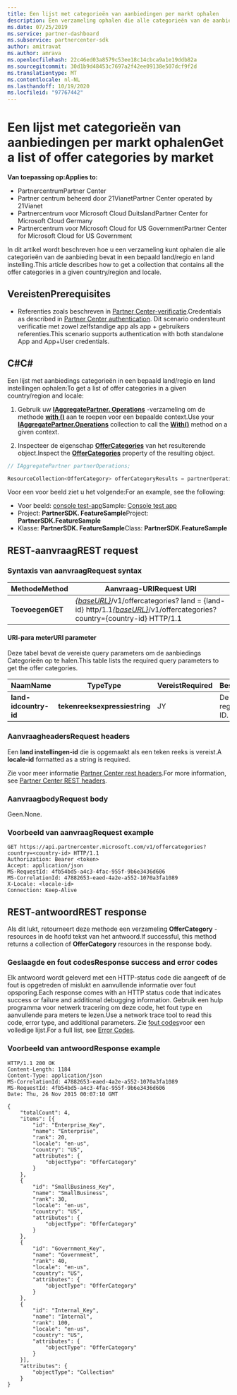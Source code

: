 ```yaml
---
title: Een lijst met categorieën van aanbiedingen per markt ophalen
description: Een verzameling ophalen die alle categorieën van de aanbieding bevat in een bepaald land/regio en land instelling.
ms.date: 07/25/2019
ms.service: partner-dashboard
ms.subservice: partnercenter-sdk
author: amitravat
ms.author: amrava
ms.openlocfilehash: 22c46ed03a8579c53ee18c14cbca9a1e19ddb82a
ms.sourcegitcommit: 30d1b9d48453c7697a2f42ee09138e507dcf9f2d
ms.translationtype: MT
ms.contentlocale: nl-NL
ms.lasthandoff: 10/19/2020
ms.locfileid: "97767442"
---
```

# <a name="get-a-list-of-offer-categories-by-market"></a><span data-ttu-id="af5f8-103">Een lijst met categorieën van aanbiedingen per markt ophalen</span><span class="sxs-lookup"><span data-stu-id="af5f8-103">Get a list of offer categories by market</span></span>

<span data-ttu-id="af5f8-104">**Van toepassing op:**</span><span class="sxs-lookup"><span data-stu-id="af5f8-104">**Applies to:**</span></span>

- <span data-ttu-id="af5f8-105">Partnercentrum</span><span class="sxs-lookup"><span data-stu-id="af5f8-105">Partner Center</span></span>
- <span data-ttu-id="af5f8-106">Partner centrum beheerd door 21Vianet</span><span class="sxs-lookup"><span data-stu-id="af5f8-106">Partner Center operated by 21Vianet</span></span>
- <span data-ttu-id="af5f8-107">Partnercentrum voor Microsoft Cloud Duitsland</span><span class="sxs-lookup"><span data-stu-id="af5f8-107">Partner Center for Microsoft Cloud Germany</span></span>
- <span data-ttu-id="af5f8-108">Partnercentrum voor Microsoft Cloud for US Government</span><span class="sxs-lookup"><span data-stu-id="af5f8-108">Partner Center for Microsoft Cloud for US Government</span></span>

<span data-ttu-id="af5f8-109">In dit artikel wordt beschreven hoe u een verzameling kunt ophalen die alle categorieën van de aanbieding bevat in een bepaald land/regio en land instelling.</span><span class="sxs-lookup"><span data-stu-id="af5f8-109">This article describes how to get a collection that contains all the offer categories in a given country/region and locale.</span></span>

## <a name="prerequisites"></a><span data-ttu-id="af5f8-110">Vereisten</span><span class="sxs-lookup"><span data-stu-id="af5f8-110">Prerequisites</span></span>

- <span data-ttu-id="af5f8-111">Referenties zoals beschreven in [Partner Center-verificatie](partner-center-authentication.md).</span><span class="sxs-lookup"><span data-stu-id="af5f8-111">Credentials as described in [Partner Center authentication](partner-center-authentication.md).</span></span> <span data-ttu-id="af5f8-112">Dit scenario ondersteunt verificatie met zowel zelfstandige app als app + gebruikers referenties.</span><span class="sxs-lookup"><span data-stu-id="af5f8-112">This scenario supports authentication with both standalone App and App+User credentials.</span></span>

## <a name="c"></a><span data-ttu-id="af5f8-113">C\#</span><span class="sxs-lookup"><span data-stu-id="af5f8-113">C\#</span></span>

<span data-ttu-id="af5f8-114">Een lijst met aanbiedings categorieën in een bepaald land/regio en land instellingen ophalen:</span><span class="sxs-lookup"><span data-stu-id="af5f8-114">To get a list of offer categories in a given country/region and locale:</span></span>

1. <span data-ttu-id="af5f8-115">Gebruik uw [**IAggregatePartner. Operations**](/dotnet/api/microsoft.store.partnercenter.iaggregatepartner) -verzameling om de methode [**with ()**](/dotnet/api/microsoft.store.partnercenter.iaggregatepartner.with) aan te roepen voor een bepaalde context.</span><span class="sxs-lookup"><span data-stu-id="af5f8-115">Use your [**IAggregatePartner.Operations**](/dotnet/api/microsoft.store.partnercenter.iaggregatepartner) collection to call the [**With()**](/dotnet/api/microsoft.store.partnercenter.iaggregatepartner.with) method on a given context.</span></span>

2. <span data-ttu-id="af5f8-116">Inspecteer de eigenschap [**OfferCategories**](/dotnet/api/microsoft.store.partnercenter.ipartner.offercategories) van het resulterende object.</span><span class="sxs-lookup"><span data-stu-id="af5f8-116">Inspect the [**OfferCategories**](/dotnet/api/microsoft.store.partnercenter.ipartner.offercategories) property of the resulting object.</span></span>

``` csharp
// IAggregatePartner partnerOperations;

ResourceCollection<OfferCategory> offerCategoryResults = partnerOperations.With(RequestContextFactory.Instance.Create()).OfferCategories.ByCountry("US").Get();
```

<span data-ttu-id="af5f8-117">Voor een voor beeld ziet u het volgende:</span><span class="sxs-lookup"><span data-stu-id="af5f8-117">For an example, see the following:</span></span>

- <span data-ttu-id="af5f8-118">Voor beeld: [console test-app](console-test-app.md)</span><span class="sxs-lookup"><span data-stu-id="af5f8-118">Sample: [Console test app](console-test-app.md)</span></span>
- <span data-ttu-id="af5f8-119">Project: **PartnerSDK. FeatureSample**</span><span class="sxs-lookup"><span data-stu-id="af5f8-119">Project: **PartnerSDK.FeatureSample**</span></span>
- <span data-ttu-id="af5f8-120">Klasse: **PartnerSDK. FeatureSample**</span><span class="sxs-lookup"><span data-stu-id="af5f8-120">Class: **PartnerSDK.FeatureSample**</span></span>

## <a name="rest-request"></a><span data-ttu-id="af5f8-121">REST-aanvraag</span><span class="sxs-lookup"><span data-stu-id="af5f8-121">REST request</span></span>

### <a name="request-syntax"></a><span data-ttu-id="af5f8-122">Syntaxis van aanvraag</span><span class="sxs-lookup"><span data-stu-id="af5f8-122">Request syntax</span></span>

| <span data-ttu-id="af5f8-123">Methode</span><span class="sxs-lookup"><span data-stu-id="af5f8-123">Method</span></span>  | <span data-ttu-id="af5f8-124">Aanvraag-URI</span><span class="sxs-lookup"><span data-stu-id="af5f8-124">Request URI</span></span>                                                                                  |
|---------|----------------------------------------------------------------------------------------------|
| <span data-ttu-id="af5f8-125">**Toevoegen**</span><span class="sxs-lookup"><span data-stu-id="af5f8-125">**GET**</span></span> | <span data-ttu-id="af5f8-126">[*{baseURL}*](partner-center-rest-urls.md)/v1/offercategories? land = {land-id} http/1.1</span><span class="sxs-lookup"><span data-stu-id="af5f8-126">[*{baseURL}*](partner-center-rest-urls.md)/v1/offercategories?country={country-id} HTTP/1.1</span></span> |

#### <a name="uri-parameter"></a><span data-ttu-id="af5f8-127">URI-para meter</span><span class="sxs-lookup"><span data-stu-id="af5f8-127">URI parameter</span></span>

<span data-ttu-id="af5f8-128">Deze tabel bevat de vereiste query parameters om de aanbiedings Categorieën op te halen.</span><span class="sxs-lookup"><span data-stu-id="af5f8-128">This table lists the required query parameters to get the offer categories.</span></span>

| <span data-ttu-id="af5f8-129">Naam</span><span class="sxs-lookup"><span data-stu-id="af5f8-129">Name</span></span>           | <span data-ttu-id="af5f8-130">Type</span><span class="sxs-lookup"><span data-stu-id="af5f8-130">Type</span></span>       | <span data-ttu-id="af5f8-131">Vereist</span><span class="sxs-lookup"><span data-stu-id="af5f8-131">Required</span></span> | <span data-ttu-id="af5f8-132">Beschrijving</span><span class="sxs-lookup"><span data-stu-id="af5f8-132">Description</span></span>            |
|----------------|------------|----------|------------------------|
| <span data-ttu-id="af5f8-133">**land-id**</span><span class="sxs-lookup"><span data-stu-id="af5f8-133">**country-id**</span></span> | <span data-ttu-id="af5f8-134">**tekenreeksexpressie**</span><span class="sxs-lookup"><span data-stu-id="af5f8-134">**string**</span></span> | <span data-ttu-id="af5f8-135">J</span><span class="sxs-lookup"><span data-stu-id="af5f8-135">Y</span></span>        | <span data-ttu-id="af5f8-136">De ID van het land/de regio.</span><span class="sxs-lookup"><span data-stu-id="af5f8-136">The country/region ID.</span></span> |

### <a name="request-headers"></a><span data-ttu-id="af5f8-137">Aanvraagheaders</span><span class="sxs-lookup"><span data-stu-id="af5f8-137">Request headers</span></span>

<span data-ttu-id="af5f8-138">Een **land instellingen-id** die is opgemaakt als een teken reeks is vereist.</span><span class="sxs-lookup"><span data-stu-id="af5f8-138">A **locale-id** formatted as a string is required.</span></span>

<span data-ttu-id="af5f8-139">Zie voor meer informatie [Partner Center rest headers](headers.md).</span><span class="sxs-lookup"><span data-stu-id="af5f8-139">For more information, see [Partner Center REST headers](headers.md).</span></span>

### <a name="request-body"></a><span data-ttu-id="af5f8-140">Aanvraagbody</span><span class="sxs-lookup"><span data-stu-id="af5f8-140">Request body</span></span>

<span data-ttu-id="af5f8-141">Geen.</span><span class="sxs-lookup"><span data-stu-id="af5f8-141">None.</span></span>

### <a name="request-example"></a><span data-ttu-id="af5f8-142">Voorbeeld van aanvraag</span><span class="sxs-lookup"><span data-stu-id="af5f8-142">Request example</span></span>

```http
GET https://api.partnercenter.microsoft.com/v1/offercategories?country=<country-id> HTTP/1.1
Authorization: Bearer <token>
Accept: application/json
MS-RequestId: 4fb54bd5-a4c3-4fac-955f-9b6e3436d606
MS-CorrelationId: 47882653-eaed-4a2e-a552-1070a3fa1089
X-Locale: <locale-id>
Connection: Keep-Alive
```

## <a name="rest-response"></a><span data-ttu-id="af5f8-143">REST-antwoord</span><span class="sxs-lookup"><span data-stu-id="af5f8-143">REST response</span></span>

<span data-ttu-id="af5f8-144">Als dit lukt, retourneert deze methode een verzameling **OfferCategory** -resources in de hoofd tekst van het antwoord.</span><span class="sxs-lookup"><span data-stu-id="af5f8-144">If successful, this method returns a collection of **OfferCategory** resources in the response body.</span></span>

### <a name="response-success-and-error-codes"></a><span data-ttu-id="af5f8-145">Geslaagde en fout codes</span><span class="sxs-lookup"><span data-stu-id="af5f8-145">Response success and error codes</span></span>

<span data-ttu-id="af5f8-146">Elk antwoord wordt geleverd met een HTTP-status code die aangeeft of de fout is opgetreden of mislukt en aanvullende informatie over fout opsporing.</span><span class="sxs-lookup"><span data-stu-id="af5f8-146">Each response comes with an HTTP status code that indicates success or failure and additional debugging information.</span></span> <span data-ttu-id="af5f8-147">Gebruik een hulp programma voor netwerk tracering om deze code, het fout type en aanvullende para meters te lezen.</span><span class="sxs-lookup"><span data-stu-id="af5f8-147">Use a network trace tool to read this code, error type, and additional parameters.</span></span> <span data-ttu-id="af5f8-148">Zie [fout codes](error-codes.md)voor een volledige lijst.</span><span class="sxs-lookup"><span data-stu-id="af5f8-148">For a full list, see [Error Codes](error-codes.md).</span></span>

### <a name="response-example"></a><span data-ttu-id="af5f8-149">Voorbeeld van antwoord</span><span class="sxs-lookup"><span data-stu-id="af5f8-149">Response example</span></span>

```http
HTTP/1.1 200 OK
Content-Length: 1184
Content-Type: application/json
MS-CorrelationId: 47882653-eaed-4a2e-a552-1070a3fa1089
MS-RequestId: 4fb54bd5-a4c3-4fac-955f-9b6e3436d606
Date: Thu, 26 Nov 2015 00:07:10 GMT

{
    "totalCount": 4,
    "items": [{
        "id": "Enterprise_Key",
        "name": "Enterprise",
        "rank": 20,
        "locale": "en-us",
        "country": "US",
        "attributes": {
            "objectType": "OfferCategory"
        }
    },
    {
        "id": "SmallBusiness_Key",
        "name": "SmallBusiness",
        "rank": 30,
        "locale": "en-us",
        "country": "US",
        "attributes": {
            "objectType": "OfferCategory"
        }
    },
    {
        "id": "Government_Key",
        "name": "Government",
        "rank": 40,
        "locale": "en-us",
        "country": "US",
        "attributes": {
            "objectType": "OfferCategory"
        }
    },
    {
        "id": "Internal_Key",
        "name": "Internal",
        "rank": 100,
        "locale": "en-us",
        "country": "US",
        "attributes": {
            "objectType": "OfferCategory"
        }
    }],
    "attributes": {
        "objectType": "Collection"
    }
}
```
